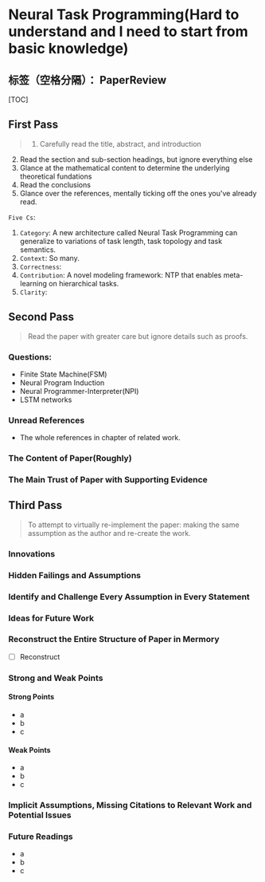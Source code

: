 # Neural Task Programming(Hard to understand and I need to start from basic knowledge)

标签（空格分隔）： PaperReview
---

[TOC]

## First Pass
> 1. Carefully read the title, abstract, and introduction
2. Read the section and sub-section headings, but ignore everything else
3. Glance at the mathematical content to determine the underlying theoretical fundations
4. Read the conclusions
5. Glance over the references, mentally ticking off the ones you've already read.

`Five Cs`:
1. `Category`: A new architecture called Neural Task Programming can generalize to variations of task length, task topology and task semantics.
2. `Context`: So many.
3. `Correctness`: 
4. `Contribution`: A novel modeling framework: NTP that enables meta-learning on hierarchical tasks. 
5. `Clarity`: 


## Second Pass
> Read the paper with greater care but ignore details such as proofs.
### Questions:
* Finite State Machine(FSM)
* Neural Program Induction
* Neural Programmer-Interpreter(NPI)
* LSTM networks


### Unread References
* The whole references in chapter of related work.

### The Content of Paper(Roughly)


### The Main Trust of Paper with Supporting Evidence

## Third Pass
> To attempt to virtually re-implement the paper: making the same assumption as the author and re-create the work.

### Innovations

### Hidden Failings and Assumptions

### Identify and Challenge Every Assumption in Every Statement

### Ideas for Future Work

### Reconstruct the Entire Structure of Paper in Mermory
- [ ] Reconstruct

### Strong and Weak Points
#### Strong Points
* a
* b
* c

#### Weak Points
* a
* b
* c

### Implicit Assumptions, Missing Citations to Relevant Work and Potential Issues


### Future Readings
* a
* b
* c



































